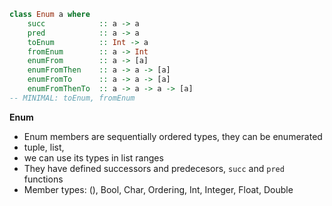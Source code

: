 

```hs
class Enum a where
    succ            :: a -> a
    pred            :: a -> a
    toEnum          :: Int -> a
    fromEnum        :: a -> Int
    enumFrom        :: a -> [a]
    enumFromThen    :: a -> a -> [a]
    enumFromTo      :: a -> a -> [a]
    enumFromThenTo  :: a -> a -> a -> [a]
-- MINIMAL: toEnum, fromEnum
```


**Enum**
- Enum members are sequentially ordered types, they can be enumerated
- tuple, list,
- we can use its types in list ranges
- They have defined successors and predecesors, `succ` and `pred` functions
- Member types: (), Bool, Char, Ordering, Int, Integer, Float, Double
